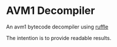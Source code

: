 # AVM1 Decompiler

An avm1 bytecode decompiler using [ruffle](https://github.com/ruffle-rs/ruffle)

The intention is to provide readable results.
